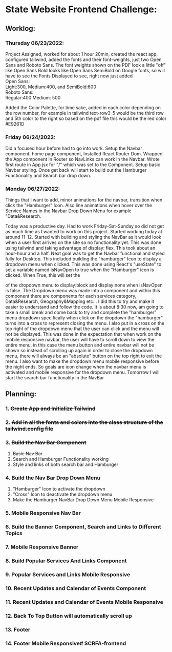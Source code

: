 # State Website Frontend Challenge:

## Worklog: 
### Thursday 06/23/2022:
Project Assigned, worked for about 1 hour 20min, created the react app, configured tailwind, added the fonts and their font-weights, just two Open Sans and Roboto Sans. The font weights shown on the PDF look a little "off" like Open Sans Bold looks like Open Sans SemiBold on Google fonts, so will have to see the Fonts Displayed to see, right now just added <br />
Open Sans:<br /> 
Light:300, Medium:400, and SemiBold:600<br />
Roboto Sans:<br />
Regular:400
Medium: 500<br />

 Added the Color Palette, for time sake, added in each color depending on the row number, for example in tailwind text-row3-5 would be the third row and 5th color to the right so based on the pdf file this would be the red color #E9261D

 ### Friday 06/24/2022:
 Did a focused hour before had to go into work. Setup the Navbar component, home page component, Installed React Router Dom. Wrapped the App component in Router so NavLinks can work in the Navbar. Wrote first route in App.jsx for "/" which was set to the <Home/> Component. Setup basic Navbar styling. Once get back will start to build out the Hamburger Functionality and Search bar drop down. 

 ### Monday 06/27/2022:
 Things that I want to add, minor animations for the navbar, transition when click the "Hamburger" Icon. Also line animations when hover over the Service Names in the Navbar Drop Down Menu for example "Data&Research. 

 Today was a productive day. Had to work Friday-Sat-Sunday so did not get as much time as I wanted to work on this project. Started working today at around 11-12. Started with building and styling the NavBar as it would look when a user first arrives on the site so no functionality yet. This was done using tailwind and taking advantage of display: flex. This took about an hour-hour and a half. Next goal was to get the Navbar functional and styled fully for Desktop. This included building the "hamburger" Icon to display a dropdown menu when clicked. This was done using React's "useState" to set a variable named isNavOpen to true when the "Hamburger" icon is clicked. When True, this will set the <div> of the dropdown menu to display:block and display:none when isNavOpen is false. The Dropdown menu was made into a component and within this component there are components for each services category, Data&Research, Geography&Mapping etc... I did this to try and make it easier to understand and follow the code. It is about 8:30 now, am going to take a small break and come back to try and complete the "hamburger" menu dropdown specifically when click on the dropdown the "hamburger" turns into a cross to represent closing the menu. I also put in a cross on the top right of the dropdown menu that the user can click and the menu will not be displayed. This was done in the expectation that when work on the mobile responsive navbar, the user will have to scroll down to view the entire menu, in this case the menu button and entire navbar will not be shown so instead of scrolling up again in order to close the dropdown menu, there will always be an "absolute" button on the top right to exit the menu. I also want to make the dropdown menu mobile responsive before the night ends. So goals are icon change when the navbar menu is activated and mobile responsive for the dropdown menu. Tomorrow I will start the search bar functionality in the NavBar 


## Planning:
### 1. ~~Create App and Initialize Tailwind~~
### 2. ~~Add in all the fonts and colors into the class structure of the tailwind.config file~~
### 3. ~~Build the Nav Bar Component~~
   1. ~~Basic Nav Bar~~
   2. Search and Hamburger Functionality working
   3. Style and links of both search bar and Hamburger
### 4. Build the Nav Bar Drop Down Menu
   1. "Hamburger" Icon to activate the dropdown
   2. "Cross" Icon to deactivate the dropdown menu
   3. Make the Hamburger NavBar Drop Down Menu Mobile Responsive

### 5. Mobile Responsive Nav Bar
### 6. Build the Banner Component, Search and Links to Different Topics
### 7. Mobile Responsive Banner
### 8. Build Popular Services And Links Component
### 9. Popular Services and Links Mobile Responsive
### 10. Recent Updates and Calendar of Events Component
### 11. Recent Updates and Calendar of Events Mobile Responsive
### 12. Back To Top Button will automatically scroll up
### 13. Footer
### 14. Footer Mobile Responsive# SCRFA-frontend
